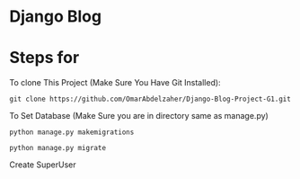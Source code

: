 # Django Blog

# Steps for 
To clone This Project (Make Sure You Have Git Installed):

`git clone https://github.com/OmarAbdelzaher/Django-Blog-Project-G1.git`

To Set Database (Make Sure you are in directory same as manage.py)

`python manage.py makemigrations`

`python manage.py migrate`

Create SuperUser
